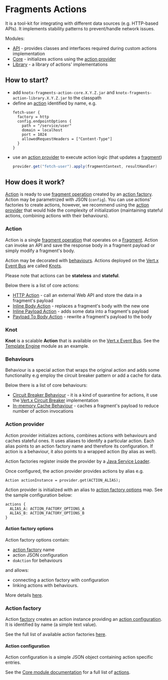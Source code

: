 # Fragments Actions
It is a tool-kit for integrating with different data sources (e.g. HTTP-based APIs). It 
implements stability patterns to prevent/handle network issues.

Modules:
- [API](https://github.com/Knotx/knotx-fragments/tree/master/action/api) - provides classes and interfaces required during custom actions implementation
- [Core](https://github.com/Knotx/knotx-fragments/tree/master/action/core) - initializes actions using the [action provider](#action-provider)
- [Library](https://github.com/Knotx/knotx-fragments/tree/master/action/library) - a library of actions' implementations

## How to start?
- add `knotx-fragments-action-core.X.Y.Z.jar` and `knotx-fragments-action-library.X.Y.Z.jar` to the classpath
- define an [action](#action) identified by name, e.g.
  ```hocon
  fetch-user {
    factory = http
    config.endpointOptions {
      path = "/service/user"
      domain = localhost
      port = 1024
      allowedRequestHeaders = ["Content-Type"]
    }
  }  
- use an [action provider](#action-provider) to execute action logic (that updates a [fragment](https://github.com/Knotx/knotx-fragments/tree/master/api#fragment))
  ```java
  provider.get("fetch-user").apply(fragmentContext, resultHandler)
  ```

## How does it work?
[Action](#action) is ready to use [fragment operation](https://github.com/Knotx/knotx-fragments/tree/master/api#fragment-operation) 
created by an [action factory](#action-factory). Action may be parametrized with JSON (`config`). 
You can use actions' factories to create actions, however, we recommend using the [action provider](#action-provider) 
that would hide the complexity of initialization (maintaining stateful actions, combining actions 
with their behaviours).

### Action
Action is a single [fragment operation](https://github.com/Knotx/knotx-fragments/tree/master/api#fragment-operation) 
that operates on a [Fragment](https://github.com/Knotx/knotx-fragments/tree/master/api#fragment).
Action can invoke an API and save the response body in a fragment payload or simply modify a fragment's body.

Action may be decorated with [behaviours](#behaviours). Actions deployed on the [Vert.x Event Bus](https://vertx.io/docs/vertx-core/java/#event_bus) are called [Knots](#knot).

Please note that actions can be **stateless** and **stateful**.

Below there is a list of core actions:
- [HTTP Action](https://github.com/Knotx/knotx-fragments/tree/master/action/core#http-action) - call an external Web API and store the data in a fragment's payload
- [Inline Body Action](https://github.com/Knotx/knotx-fragments/tree/master/action/core#inline-body-action) - replaces a fragment's body with the new one
- [Inline Payload Action](https://github.com/Knotx/knotx-fragments/tree/master/action/core#inline-payload-action) - adds some data into a fragment's payload
- [Payload To Body Action](https://github.com/Knotx/knotx-fragments/tree/master/action/core#payload-to-body-action) - rewrite a fragment's payload to the body

### Knot
**Knot** is a scalable **Action** that is available on the [Vert.x Event Bus](https://vertx.io/docs/vertx-core/java/#event_bus). 
See the [Template Engine](https://github.com/Knotx/knotx-template-engine/blob/master/core/src/main/java/io/knotx/te/core/TemplateEngineKnot.java) 
module as an example.

### Behaviours
Behaviour is a special action that wraps the original action and adds some functionality e.g 
employ the circuit breaker pattern or add a cache for data.

Below there is a list of core behaviours:
- [Circuit Breaker Behaviour](https://github.com/Knotx/knotx-fragments/tree/master/action/core#circuit-breaker-behaviour) - it is a kind of quarantine for actions, it use the [Vert.x Circuit Breaker](https://vertx.io/docs/vertx-circuit-breaker/java/) implementation
- [In-memory Cache Behaviour](https://github.com/Knotx/knotx-fragments/tree/master/action/core#in-memory-cache-behaviour) - caches a fragment's payload to reduce number of action invocations

### Action provider
Action provider initializes actions, combines actions with behaviours and caches stateful ones. It
uses aliases to identify a particular action. Each alias points to an action factory name and therefore its configuration.
If action is a behaviour, it also points to a wrapped action (by alias as well).
 
Action factories register inside the provider by a [Java Service Loader](https://docs.oracle.com/javase/8/docs/api/java/util/ServiceLoader.html).
 
Once configured, the action provider provides actions by alias e.g.
```hocon
Action actionInstance = provider.get(ACTION_ALIAS);
```

Action provider is initialized with an alias to [action factory options](#action-factory-options) map. 
See the sample configuration below:
```hocon
actions {
  ALIAS_A: ACTION_FACTORY_OPTIONS_A
  ALIAS_B: ACTION_FACTORY_OPTIONS_B
}
```

#### Action factory options
Action factory options contain:
- [action factory](#action-factory) name
- action JSON configuration
- `doAction` for behaviours

and allows:
- connecting a action factory with configuration
- linking actions with behaviours.

More details [here](https://github.com/Knotx/knotx-fragments/blob/master/action/core/docs/asciidoc/dataobjects.adoc#actionfactoryoptions).

### Action factory
Action [factory](https://github.com/Knotx/knotx-fragments/blob/master/handler/api/src/main/java/io/knotx/fragments/handler/api/ActionFactory.java)
creates an action instance providing an [action configuration](#action-configuration). It is identified by name (a simple text value).

See the full list of available action factories [here](https://github.com/Knotx/knotx-fragments/tree/master/action/core).

#### Action configuration
Action configuration is a simple JSON object containing action specific entries.

See the [Core module documentation](https://github.com/Knotx/knotx-fragments/tree/master/action/core) 
for a full list of [actions](#action).